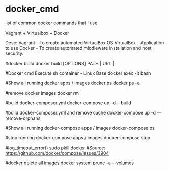 # docker_cmd
list of common docker commands that I use

Vagrant + Virtualbox + Docker

Desc:
Vagrant  - To create automated VirtualBox OS
VirtualBox - Application to use
Docker - To create automated middleware installation and host security.


#docker build
docker build [OPTIONS] PATH | URL | 

#Docker cmd Execute sh container - Linux Base
docker exec -it <container-name> bash

#Show all running docker apps / images
docker ps
docker ps -a

#remove docker images
docker rm <docker-id>

#build docker-composer.yml
docker-compose up -d --build

#build docker-composer.yml and remove cache
docker-compose up -d --remove-orphans

#Show all running docker-compose apps / images
docker-compose ps

#stop running docker-compose apps / images
docker-compose stop

#log_timeout_error()
sudo pkill docker
#Source:
https://github.com/docker/compose/issues/3904

#docker delete all images
docker system prune -a --volumes
